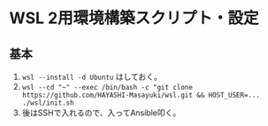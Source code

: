 # WSL 2用環境構築スクリプト・設定

## 基本

1. `wsl --install -d Ubuntu` はしておく。
2. `wsl --cd "~" --exec /bin/bash -c "git clone https://github.com/HAYASHI-Masayuki/wsl.git && HOST_USER=... ./wsl/init.sh`
3. 後はSSHで入れるので、入ってAnsible叩く。
